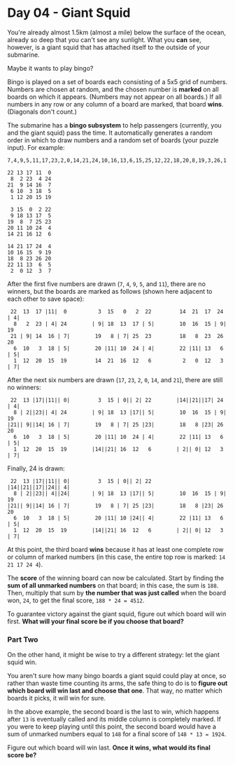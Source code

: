 # Day 04 - Giant Squid

You're already almost 1.5km (almost a mile) below the surface of the ocean, already so deep that you can't see 
any sunlight. What you **can** see, however, is a giant squid that has attached itself to the outside of your 
submarine.

Maybe it wants to play bingo?

Bingo is played on a set of boards each consisting of a 5x5 grid of numbers. Numbers are chosen at random, 
and the chosen number is **marked** on all boards on which it appears. (Numbers may not appear on all boards.) 
If all numbers in any row or any column of a board are marked, that board **wins**. (Diagonals don't count.)

The submarine has a **bingo subsystem** to help passengers (currently, you and the giant squid) pass the time. 
It automatically generates a random order in which to draw numbers and a random set of boards (your puzzle 
input). For example:
```
7,4,9,5,11,17,23,2,0,14,21,24,10,16,13,6,15,25,12,22,18,20,8,19,3,26,1

22 13 17 11  0
 8  2 23  4 24
21  9 14 16  7
 6 10  3 18  5
 1 12 20 15 19

 3 15  0  2 22
 9 18 13 17  5
19  8  7 25 23
20 11 10 24  4
14 21 16 12  6

14 21 17 24  4
10 16 15  9 19
18  8 23 26 20
22 11 13  6  5
 2  0 12  3  7
```

After the first five numbers are drawn (`7`, `4`, `9`, `5`, and `11`), there are no winners, but the boards are 
marked as follows (shown here adjacent to each other to save space):
```
 22  13  17 |11|  0          3  15   0   2  22         14  21  17  24 | 4|
  8   2  23 | 4| 24        | 9| 18  13  17 | 5|        10  16  15 | 9| 19
 21 | 9| 14  16 | 7|        19   8 | 7| 25  23         18   8  23  26  20
  6  10   3  18 | 5|        20 |11| 10  24 | 4|        22 |11| 13   6 | 5|
  1  12  20  15  19         14  21  16  12   6          2   0  12   3 | 7|
```

After the next six numbers are drawn (`17`, `23`, `2`, `0`, `14`, and `21`), there are still no winners:
```
 22  13 |17||11|| 0|         3  15 | 0|| 2| 22        |14||21||17| 24 | 4|
  8 | 2||23|| 4| 24        | 9| 18  13 |17|| 5|        10  16  15 | 9| 19
|21|| 9||14| 16 | 7|        19   8 | 7| 25 |23|        18   8 |23| 26  20
  6  10   3  18 | 5|        20 |11| 10  24 | 4|        22 |11| 13   6 | 5|
  1  12  20  15  19        |14||21| 16  12   6        | 2|| 0| 12   3 | 7|
```

Finally, 24 is drawn:
```
 22  13 |17||11|| 0|         3  15 | 0|| 2| 22        |14||21||17||24|| 4|
  8 | 2||23|| 4||24|       | 9| 18  13 |17|| 5|        10  16  15 | 9| 19
|21|| 9||14| 16 | 7|        19   8 | 7| 25 |23|        18   8 |23| 26  20
  6  10   3  18 | 5|        20 |11| 10 |24|| 4|        22 |11| 13   6 | 5|
  1  12  20  15  19        |14||21| 16  12   6        | 2|| 0| 12   3 | 7|
```

At this point, the third board **wins** because it has at least one complete row or column of 
marked numbers (in this case, the entire top row is marked: `14 21 17 24 4`).

The **score** of the winning board can now be calculated. Start by finding the **sum of all unmarked 
numbers** on that board; in this case, the sum is `188`. Then, multiply that sum by **the number 
that was just called** when the board won, `24`, to get the final score, `188 * 24 = 4512`.

To guarantee victory against the giant squid, figure out which board will win first. **What 
will your final score be if you choose that board?**

### Part Two
On the other hand, it might be wise to try a different strategy: let the giant squid win.

You aren't sure how many bingo boards a giant squid could play at once, so rather than waste time 
counting its arms, the safe thing to do is to **figure out which board will win last and choose 
that one**. That way, no matter which boards it picks, it will win for sure.

In the above example, the second board is the last to win, which happens after `13` is eventually 
called and its middle column is completely marked. If you were to keep playing until this point, 
the second board would have a sum of unmarked numbers equal to `148` for a final score of
`148 * 13 = 1924`.

Figure out which board will win last. **Once it wins, what would its final score be?**